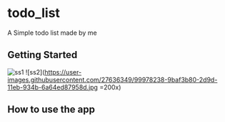 # todo_list

A Simple todo list made by me

## Getting Started



![ss1](https://user-images.githubusercontent.com/27636349/99978233-9b16a500-2d9d-11eb-82d2-b8a9408ad989.jpg=100x)
![ss2](https://user-images.githubusercontent.com/27636349/99978238-9baf3b80-2d9d-11eb-934b-6a64ed87958d.jpg =200x)

## How to use the app
